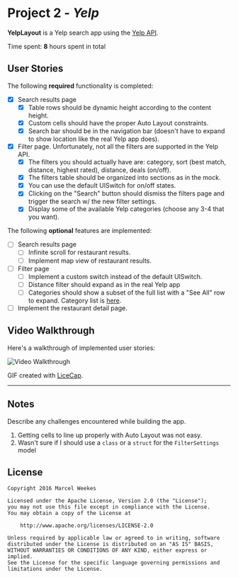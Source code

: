 # Project 2 - *Yelp*

**YelpLayout** is a Yelp search app using the [Yelp API](http://www.yelp.com/developers/documentation/v2/search_api).

Time spent: **8** hours spent in total

## User Stories

The following **required** functionality is completed:

- [x] Search results page
   - [x] Table rows should be dynamic height according to the content height.
   - [x] Custom cells should have the proper Auto Layout constraints.
   - [x] Search bar should be in the navigation bar (doesn't have to expand to show location like the real Yelp app does).
- [x] Filter page. Unfortunately, not all the filters are supported in the Yelp API.
   - [x] The filters you should actually have are: category, sort (best match, distance, highest rated), distance, deals (on/off).
   - [x] The filters table should be organized into sections as in the mock.
   - [x] You can use the default UISwitch for on/off states.
   - [x] Clicking on the "Search" button should dismiss the filters page and trigger the search w/ the new filter settings.
   - [x] Display some of the available Yelp categories (choose any 3-4 that you want).

The following **optional** features are implemented:

- [ ] Search results page
   - [ ] Infinite scroll for restaurant results.
   - [ ] Implement map view of restaurant results.
- [ ] Filter page
   - [ ] Implement a custom switch instead of the default UISwitch.
   - [ ] Distance filter should expand as in the real Yelp app
   - [ ] Categories should show a subset of the full list with a "See All" row to expand. Category list is [here](http://www.yelp.com/developers/documentation/category_list).
- [ ] Implement the restaurant detail page.

<!---
## TODO

**DELETE** this section before submitting for review.

This is a personal todo list as I step through the assignment.
- [x] Project setup: fork repo and build headless client
- [x] Add tableView with basic prototype cells
- [x] Use AutoLayout to configure custom cells
- [x] Add Search Bar in the navigation bar
- [x] Add Settings ViewController (using TableViewController and static cells)
  - [x] Embed Settings ViewController in NavigationController
  - [x] layout static cells
  - [x] disable cell selection
  - [x] configure IBOutlets back to UISwitch in FiltersTableViewController
  - [x] configure UITableCell selection in FiltersTableViewController delegate
- [x] Add FilterSettings class
- [x] Add API support for distance (`radius_filter`)
- [x] configure Distance cell selection in FiltersTableViewController
---
- [x] Search bar enhancements
  - [x] Hint text in empty search field
  - [x] Allow empty search (search button disabled on keyboard)
  - [x] Keyboard suggestions (`searchBar.autocorrectionType = .Default`)
- [ ] Search results list enhancements
  - [ ] scroll table back to top after search
  - [ ] no results view
- [ ] HUD for any asynchronous network calls
- [ ] Review Assignment #1 feedback
---
- [x] LiceCap of required stories

***

The following **additional** features are implemented:

- [ ] List anything else that you can get done to improve the app functionality!

Please list two areas of the assignment you'd like to **discuss further with your peers** during the next class (examples include better ways to implement something, how to extend your app in certain ways, etc):

1.
2.
--->

## Video Walkthrough

Here's a walkthrough of implemented user stories:

![Video Walkthrough](YelpRequired.gif)

GIF created with [LiceCap](http://www.cockos.com/licecap/).

***

## Notes

Describe any challenges encountered while building the app.

1. Getting cells to line up properly with Auto Layout was not easy.
2. Wasn't sure if I should use a `class` or a `struct` for the `FilterSettings` model

## License

    Copyright 2016 Marcel Weekes

    Licensed under the Apache License, Version 2.0 (the "License");
    you may not use this file except in compliance with the License.
    You may obtain a copy of the License at

        http://www.apache.org/licenses/LICENSE-2.0

    Unless required by applicable law or agreed to in writing, software
    distributed under the License is distributed on an "AS IS" BASIS,
    WITHOUT WARRANTIES OR CONDITIONS OF ANY KIND, either express or implied.
    See the License for the specific language governing permissions and
    limitations under the License.
